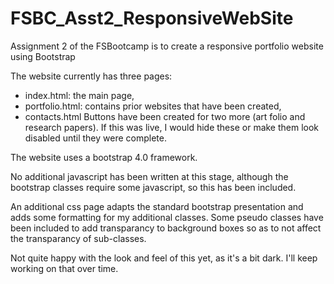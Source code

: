 # FSBC_Asst2_ResponsiveWebSite
Assignment 2 of the FSBootcamp is to create a responsive portfolio website using Bootstrap

The website currently has three pages:
- index.html: the main page,
- portfolio.html: contains prior websites that have been created, 
- contacts.html
Buttons have been created for two more (art folio and research papers).  If this was live, I would hide these or make them look disabled until they were complete.

The website uses a bootstrap 4.0 framework.

No additional javascript has been written at this stage, although the bootstrap classes require some javascript, so this has been included.

An additional css page adapts the standard bootstrap presentation and adds some formatting for my additional classes.
Some pseudo classes have been included to add transparancy to background boxes so as to not affect the transparancy of sub-classes.

Not quite happy with the look and feel of this yet, as it's a bit dark.  I'll keep working on that over time.
